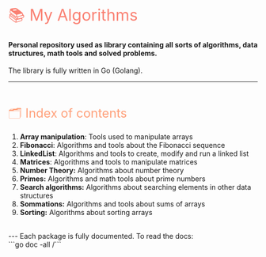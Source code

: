 <span style="color:#FA8072;font-size:32px">📚 My Algorithms</span>
#### Personal repository used as library containing all sorts of algorithms, data structures, math tools and solved problems.<br>
The library is fully written in Go (Golang).

---
<br>

<span style="color:#FFA07A;font-size:25px">🗂️ Index of contents</span>
1. **Array manipulation**: Tools used to manipulate arrays
1. **Fibonacci**: Algorithms and tools about the Fibonacci sequence
1. **LinkedList**: Algorithms and tools to create, modify and run a linked list
1. **Matrices**: Algorithms and tools to manipulate matrices
1. **Number Theory:** Algorithms about number theory
1. **Primes:** Algorithms and math tools about prime numbers
1. **Search algorithms:** Algorithms about searching elements in other data structures
1. **Sommations:** Algorithms and tools about sums of arrays
1. **Sorting:** Algorithms about sorting arrays
<br>
---
Each package is fully documented. To read the docs:
<br>
```go doc -all <package>/<module>```


